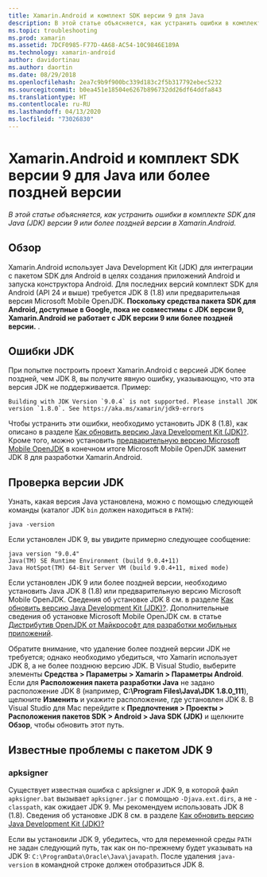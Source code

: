 ```yaml
---
title: Xamarin.Android и комплект SDK версии 9 для Java
description: В этой статье объясняется, как устранить ошибки в комплекте SDK для Java (JDK) версии 9 или более поздней версии в Xamarin.Android.
ms.topic: troubleshooting
ms.prod: xamarin
ms.assetid: 7DCF0985-F77D-4A68-AC54-10C9846E189A
ms.technology: xamarin-android
author: davidortinau
ms.author: daortin
ms.date: 08/29/2018
ms.openlocfilehash: 2ea7c9b9f900bc339d183c2f5b317792ebec5232
ms.sourcegitcommit: b0ea451e18504e6267b896732dd26df64ddfa843
ms.translationtype: HT
ms.contentlocale: ru-RU
ms.lasthandoff: 04/13/2020
ms.locfileid: "73026830"
---
```

# <a name="xamarinandroid-and-java-development-kit-9-or-later"></a>Xamarin.Android и комплект SDK версии 9 для Java или более поздней версии

_В этой статье объясняется, как устранить ошибки в комплекте SDK для Java (JDK) версии 9 или более поздней версии в Xamarin.Android._

## <a name="overview"></a>Обзор

Xamarin.Android использует Java Development Kit (JDK) для интеграции с пакетом SDK для Android в целях создания приложений Android и запуска конструктора Android. Для последних версий комплект SDK для Android (API 24 и выше) требуется JDK 8 (1.8) или предварительная версия Microsoft Mobile OpenJDK. **Поскольку средства пакета SDK для Android, доступные в Google, пока не совместимы с JDK версии 9, Xamarin.Android не работает с JDK версии 9 или более поздней версии.** .

## <a name="jdk-errors"></a>Ошибки JDK

При попытке построить проект Xamarin.Android с версией JDK более поздней, чем JDK 8, вы получите явную ошибку, указывающую, что эта версия JDK не поддерживается. Пример:

```shell
Building with JDK Version `9.0.4` is not supported. Please install JDK version `1.8.0`. See https://aka.ms/xamarin/jdk9-errors
```

Чтобы устранить эти ошибки, необходимо установить JDK 8 (1.8), как описано в разделе [Как обновить версию Java Development Kit (JDK)?](~/android/troubleshooting/questions/update-jdk.md).
Кроме того, можно установить [предварительную версию Microsoft Mobile OpenJDK](~/android/get-started/installation/openjdk.md) в конечном итоге Microsoft Mobile OpenJDK заменит JDK 8 для разработки Xamarin.Android.

## <a name="checking-the-jdk-version"></a>Проверка версии JDK

Узнать, какая версия Java установлена, можно с помощью следующей команды (каталог JDK `bin` должен находиться в `PATH`):

```shell
java -version
```

Если установлен JDK 9, вы увидите примерно следующее сообщение:

```shell
java version "9.0.4"
Java(TM) SE Runtime Environment (build 9.0.4+11)
Java HotSpot(TM) 64-Bit Server VM (build 9.0.4+11, mixed mode)
```

Если установлен JDK 9 или более поздней версии, необходимо установить Java JDK 8 (1.8) или предварительную версию Microsoft Mobile OpenJDK. Сведения об установке JDK 8 см. в разделе [Как обновить версию Java Development Kit (JDK)?](~/android/troubleshooting/questions/update-jdk.md). Дополнительные сведения об установке Microsoft Mobile OpenJDK см. в статье [Дистрибутив OpenJDK от Майкрософт для разработки мобильных приложений](~/android/get-started/installation/openjdk.md).

Обратите внимание, что удаление более поздней версии JDK не требуется; однако необходимо убедиться, что Xamarin использует JDK 8, а не более позднюю версию JDK. В Visual Studio, выберите элементы **Средства > Параметры > Xamarin > Параметры Android**. Если для **Расположения пакета разработки Java** не задано расположение JDK 8 (например, **C:\\Program Files\\Java\\JDK 1.8.0_111**), щелкните **Изменить** и укажите расположение, где установлен JDK 8. В Visual Studio для Mac перейдите к **Предпочтения > Проекты > Расположения пакетов SDK > Android > Java SDK (JDK)** и щелкните **Обзор**, чтобы обновить этот путь.

## <a name="known-issues-with-jdk-9"></a>Известные проблемы с пакетом JDK 9

### <a name="apksigner"></a>apksigner

Существует известная ошибка с apksigner и JDK 9, в которой файл `apksigner.bat` вызывает `apksigner.jar` с помощью `-Djava.ext.dirs`, а не `-classpath`, как ожидает JDK 9. Мы рекомендуем использовать JDK 8 (1.8). Сведения об установке JDK 8 см. в разделе [Как обновить версию Java Development Kit (JDK)?](~/android/troubleshooting/questions/update-jdk.md)

Если вы установили JDK 9, убедитесь, что для переменной среды `PATH` не задан следующий путь, так как он по-прежнему будет указывать на JDK 9: `C:\ProgramData\Oracle\Java\javapath`. После удаления `java-version` в командной строке должен отобразиться JDK 8.
